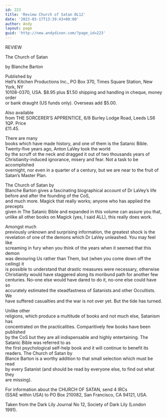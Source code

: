 ```yaml
---
id: 223
title: 'Review Church of Satan DL12'
date: '2023-03-17T13:39:43+00:00'
author: Andy
layout: page
guid: 'http://new.andydixon.com/?page_id=223'
---
```


REVIEW

The Church of Satan

by Blanche Barton

Published by  
Hell’s Kitchen Productions Inc., PO Box 370, Times Square Station, New York, NY  
10108-0370, USA. $8.95 plus $1.50 shipping and handling in cheque, money order  
or bank draught (US funds only). Overseas add $5.00.

Also available  
from THE SORCERER’S APPRENTICE, 6/8 Burley Lodge Road, Leeds LS6 1QP. Price  
£11.45.

There are many  
books which have made history, and one of them is the Satanic Bible. Twenty-five years ago, Anton LaVey took the world  
by the scruff ot the neck and dragged it out of two thousands years of  
Christianity-induced ignorance, misery and fear. Not a task to be accomplished  
overnight, nor even in a quarter of a century, but we are near to the fruit of  
Satan’s Master Plan.

The Church of Satan by  
Blanche Barton gives a fascinating biographical account of Dr LaVey’s life  
before and after the founding of the CoS,  
and much more. Magick that really works; anyone who has applied the precepts  
given in The Satanic Bible and expanded in this volume can assure you that,  
unlike all other books on Magick (yes, I said ALL), this really does work.

Amongst much  
previously unknown and surprising information, the greatest shock is the  
revelation of one of the demons which Dr LaVey unleashed. You may feel like  
screaming in fury when you think of the years when it seemed that this demon  
was devouring Us rather than Them, but (when you come down off the ceiling) it  
is possible to understand that drastic measures were necessary, otherwise  
Christianity would have staggered along its moribund path for another few  
centuries. No-one else would have dared to do it, no-one else could have so  
accurately estimated the steadfastness of Satanists and other Occultists. We  
have suffered casualties and the war is not over yet. But the tide has turned.

Unlike other  
religions, which produce a multitude of books and not much else, Satanism has  
concentrated on the practicalities. Comparitively few books have been published  
by the CoS but they are all indispensable and highly entertaining. The Satanic Bible was referred to as  
the first psychological self-help book and it will continue to benefit its  
readers. The Church of Satan by  
Blance Barton is a worthy addition to that small selection which must be read  
by every Satanist (and should be read by everyone else, to find out what they  
are missing).

For information about the CHURCH OF SATAN, send 4 IRCs  
(SSAE within USA) to PO Box 210082, San Francisco, CA 94121, USA.

Taken from the Dark Lily Journal No 12, Society of Dark Lily (London  
1991).